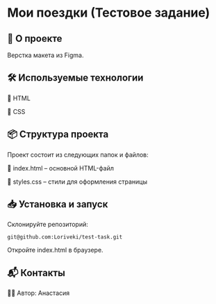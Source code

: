 # Мои поездки (Тестовое задание)

## 🚀 О проекте
Верстка макета из Figma. 

## 🛠 Используемые технологии  
🔹 HTML  

🔹 CSS  

## 📦 Структура проекта
Проект состоит из следующих папок и файлов:  

🔹 index.html – основной HTML-файл 

🔹 styles.css – стили для оформления страницы

## 📥 Установка и запуск

Склонируйте репозиторий:
```
git@github.com:Loriveki/test-task.git
```

Откройте index.html в браузере.

## 📬 Контакты

👩‍💻 Автор: Анастасия
